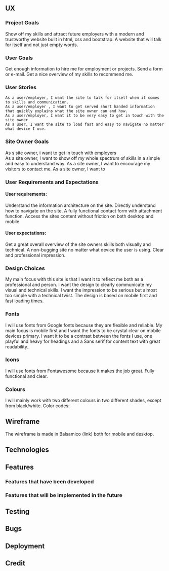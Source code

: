 ## UX
### Project Goals
Show off my skills and attract future employers with a modern and trustworthy website built in html, css and bootstrap. A website that will talk for itself and not just empty words. 

### User Goals
Get enough information to hire me for employment or projects. 
Send a form or e-mail. 
Get a nice overview of my skills to recommend me. 

### User Stories
    As a user/employer, I want the site to talk for itself when it comes to skills and communication. 
    As a user/employer , I want to get served short handed information that quickly explains what the site owner can and how. 
    As a user/employer, I want it to be very easy to get in touch with the site owner. 
    As a user, I want the site to load fast and easy to navigate no matter what device I use. 
### Site Owner Goals
As s site owner, i want to get in touch with employers  
As a site owner, I want to show off my whole spectrum of skills in a simple and easy to understand way. 
As a site owner, I want to encourage my visitors to contact me. 
As a site owner, I want to 
### User Requirements and Expectations
#### User requirements:
Understand the information architecture on the site.
Directly understand how to navigate on the site.
A fully functional contact form with attachment function.
Access the sites content without friction on both desktop and mobile. 

#### User expectations: 
Get a great overall overview of the site owners skills both visually and technical. 
A non-bugging site no matter what device the user is using. 
Clear and professional impression. 
### Design Choices
My main focus with this site is that I want it to reflect me both as a professional and person. I want the design to clearly communicate my visual and technical skills. I want the impression to be serious but almost too simple with a technical twist. The design is based on mobile first and fast loading times. 

### Fonts
I will use fonts from Google fonts because they are flexible and reliable. My main focus is mobile first and I want the fonts to be crystal clear on mobile devices primary. I want it to be a contrast between the fonts I use, one playful and heavy for headings and a Sans serif for content text with great readability.. 
### Icons
I will use fonts from Fontawesome because it makes the job great. Fully functional and clear. 
### Colours
I will mainly work with two different colours in two different shades, except from black/white. Color codes:

## Wireframe
The wireframe is made in Balsamico (link) both for mobile and desktop. 

## Technologies
## Features
### Features that have been developed
### Features that will be implemented in the future
## Testing
## Bugs
## Deployment
## Credit
